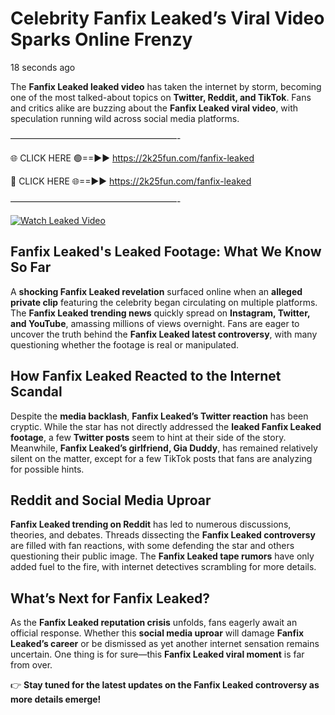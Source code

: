 # Celebrity Fanfix Leaked’s Viral Video Sparks Online Frenzy

18 seconds ago

The **Fanfix Leaked leaked video** has taken the internet by storm, becoming one of the most talked-about topics on **Twitter, Reddit, and TikTok**. Fans and critics alike are buzzing about the **Fanfix Leaked viral video**, with speculation running wild across social media platforms.

———————————————————-

🌐 CLICK HERE 🟢==►► https://2k25fun.com/fanfix-leaked

🔴 CLICK HERE 🌐==►► https://2k25fun.com/fanfix-leaked

———————————————————-

[![Watch Leaked Video](https://miro.medium.com/v2/resize:fit:828/format:webp/1*cilzJN44JGOrTw9NJCrNHA.gif "Watch Leaked Video")](https://2k25fun.com/fanfix-leaked)

## **Fanfix Leaked's Leaked Footage: What We Know So Far**  
A **shocking Fanfix Leaked revelation** surfaced online when an **alleged private clip** featuring the celebrity began circulating on multiple platforms. The **Fanfix Leaked trending news** quickly spread on **Instagram, Twitter, and YouTube**, amassing millions of views overnight. Fans are eager to uncover the truth behind the **Fanfix Leaked latest controversy**, with many questioning whether the footage is real or manipulated.  

## **How Fanfix Leaked Reacted to the Internet Scandal**  
Despite the **media backlash**, **Fanfix Leaked’s Twitter reaction** has been cryptic. While the star has not directly addressed the **leaked Fanfix Leaked footage**, a few **Twitter posts** seem to hint at their side of the story. Meanwhile, **Fanfix Leaked’s girlfriend, Gia Duddy**, has remained relatively silent on the matter, except for a few TikTok posts that fans are analyzing for possible hints.  

## **Reddit and Social Media Uproar**  
**Fanfix Leaked trending on Reddit** has led to numerous discussions, theories, and debates. Threads dissecting the **Fanfix Leaked controversy** are filled with fan reactions, with some defending the star and others questioning their public image. The **Fanfix Leaked tape rumors** have only added fuel to the fire, with internet detectives scrambling for more details.  

## **What’s Next for Fanfix Leaked?**  
As the **Fanfix Leaked reputation crisis** unfolds, fans eagerly await an official response. Whether this **social media uproar** will damage **Fanfix Leaked’s career** or be dismissed as yet another internet sensation remains uncertain. One thing is for sure—this **Fanfix Leaked viral moment** is far from over.  

👉 **Stay tuned for the latest updates on the Fanfix Leaked controversy as more details emerge!**  